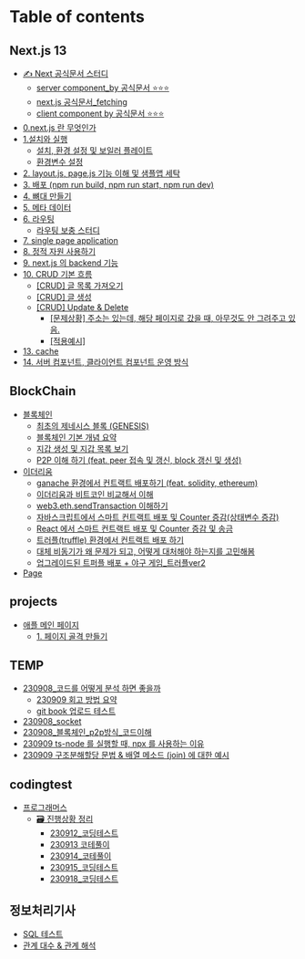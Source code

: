 # Table of contents

## Next.js 13

* [✍ Next 공식문서 스터디](README.md)
  * [server component\_by 공식문서 ⭐⭐⭐](next.js-13/next/server-component\_by.md)
  * [next.js 공식문서\_fetching](next.js-13/12.-next.js-\_fetching.md)
  * [client component by 공식문서 ⭐⭐⭐](next.js-13/next/client-component-by.md)
* [0.next.js 란 무엇인가](next.js-13/0.next.js.md)
* [1.설치와 실행](next.js-13/1./README.md)
  * [설치, 환경 설정 및 보일러 플레이트](next.js-13/1./1..md)
  * [환경변수 설정](next.js-13/undefined.md)
* [2. layout.js, page.js 기능 이해 및 샘플앱 세탁](next.js-13/2.-layout.js-page.js.md)
* [3. 배포 (npm run build, npm run start, npm run dev)](next.js-13/3.-npm-run-build-npm-run-start-npm-run-dev.md)
* [4. 뼈대 만들기](next.js-13/4..md)
* [5. 메타 데이터](next.js-13/5..md)
* [6. 라우팅](next.js-13/6./README.md)
  * [라우팅 보충 스터디](next.js-13/6./undefined.md)
* [7. single page application](next.js-13/7.-single-page-application.md)
* [8. 정적 자원 사용하기](next.js-13/8..md)
* [9. next.js 의 backend 기능](next.js-13/9.-next.js-backend.md)
* [10. CRUD 기본 흐름](next.js-13/4.-crud.md)
  * [\[CRUD\] 글 목록 가져오기](next.js-13/10.-crud.md)
  * [\[CRUD\] 글 생성](next.js-13/11.-crud.md)
  * [\[CRUD\] Update & Delete](next.js-13/12.-crud-update-and-delete/README.md)
    * [\[문제상황\] 주소는 있는데, 해당 페이지로 갔을 때, 아무것도 안 그려주고 있음.](next.js-13/12.-crud-update-and-delete/untitled.md)
    * [\[적용예시\]](next.js-13/12.-crud-update-and-delete/undefined.md)
* [13. cache](next.js-13/13.-cache.md)
* [14. 서버 컴포넌트, 클라이언트 컴포넌트 운영 방식](next.js-13/3..md)

## BlockChain

* [블록체인](<README (1).md>)
  * [최초의 제네시스 블록 (GENESIS)](blockchain/undefined/genesis.md)
  * [블록체인 기본 개념 요약](blockchain/undefined/undefined.md)
  * [지갑 생성 및 지갑 목록 보기](blockchain/undefined/undefined-1.md)
  * [P2P 이해 하기 (feat. peer 접속 및 갱신, block 갱신 및 생성)](blockchain/undefined/p2p-feat.-peer-block.md)
* [이더리움](blockchain/undefined-1/README.md)
  * [ganache 환경에서 컨트랙트 배포하기 (feat. solidity, ethereum)](blockchain/undefined-1/ganache-feat.-solidity-ethereum.md)
  * [이더리움과 비트코인 비교해서 이해](blockchain/undefined-1/undefined.md)
  * [web3.eth.sendTransaction 이해하기](blockchain/undefined-1/web3.eth.sendtransaction.md)
  * [자바스크립트에서 스마트 컨트랙트 배포  및 Counter 증감(상태변수 증감)](blockchain/undefined-1/counter.md)
  * [React 에서 스마트 컨트랙트 배포 및 Counter 증감 및 송금](blockchain/undefined-1/react-counter.md)
  * [트러플(truffle) 환경에서 컨트랙트 배포 하기](blockchain/undefined-1/truffle.md)
  * [대체 비동기가 왜 문제가 되고, 어떻게 대처해야 하는지를 고민해봄](blockchain/undefined-1/undefined-1.md)
  * [업그레이드된 트퍼플 배포 + 야구 게임\_트러플ver2](blockchain/undefined-1/+-\_-ver2.md)
* [Page](blockchain/page.md)

## projects

* [애플 메인 페이지](projects/undefined/README.md)
  * [1. 페이지 골격 만들기](projects/undefined/1..md)

## TEMP

* [230908\_코드를 어떻게 분석 하면 좋을까](temp/230908\_/README.md)
  * [230909 회고 방법 요약](temp/230908\_/230909.md)
  * [git book 업로드 테스트](temp/230908\_/readme.md)
* [230908\_socket](temp/readme.md)
* [230908\_블록체인\_p2p방식\_코드이해](temp/230908\_-\_p2p-\_.md)
* [230909 ts-node 를 실행할 때, npx 를 사용하는 이유](temp/230909-ts-node-npx.md)
* [230909 구조분해할당 문법 & 배열 메소드 (join) 에 대한 예시](temp/230909-and-join.md)

## codingtest

* [프로그래머스](codingtest/undefined/README.md)
  * [🗃 진행상황 정리](codingtest/undefined/undefined/README.md)
    * [230912\_코딩테스트](codingtest/undefined/undefined/230912\_.md)
    * [230913 코테풀이](codingtest/undefined/undefined/230913.md)
    * [230914\_코테풀이](codingtest/undefined/undefined/230914\_.md)
    * [230915\_코딩테스트](codingtest/undefined/undefined/230915\_.md)
    * [230918\_코딩테스트](codingtest/undefined/undefined/230918\_.md)

## 정보처리기사

* [SQL 테스트](undefined-1/undefined.md)
* [관계 대수 & 관계 해석](undefined/and.md)
